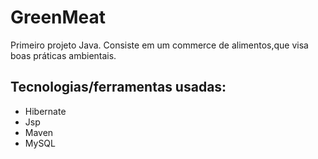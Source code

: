 # GreenMeat

Primeiro projeto Java. Consiste em um commerce de alimentos,que visa boas práticas ambientais.

<h2>Tecnologias/ferramentas usadas:</h2>
<ul>
  <li>Hibernate</li>
  <li>Jsp</li>
  <li>Maven</li>
  <li>MySQL</li>
</ul>
